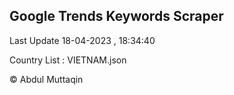 

## Google Trends Keywords Scraper 
 
Last Update 18-04-2023 , 18:34:40

Country List :
VIETNAM.json



© Abdul Muttaqin 
